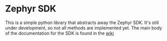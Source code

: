 # Zephyr SDK

This is a simple python library that abstracts away the Zephyr SDK. It's still under development, so not all methods are implemented yet. The main body of the documentation for the SDK is found in the [wiki](https://github.com/byu-oit/zephyr-sdk/wiki)